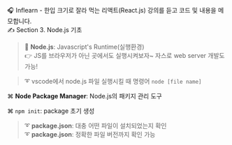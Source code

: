 🎧 Inflearn - 한입 크기로 잘라 먹는 리액트(React.js) 강의를 듣고 코드 및 내용을 메모합니다. <br/>
✍️ Section 3. Node.js 기초

> 🧐 **Node.js**: Javascript's Runtime(실행환경) <br/>
> 👉 JS를 브라우저가 아닌 곳에서도 실행시켜보자~
> 자스로 web server 개발도 가능!

> ➰ vscode에서 node.js 파일 실행시킬 때 명령어
> `node [file name]`

⌘ **Node Package Manager**: Node.js의 패키지 관리 도구

⌘ `npm init`: package 초기 생성

> ➰ **package.json**: 대충 어떤 파일이 설치되었는지 확인 <br/>
> ➰ **package.json**: 정확한 파일 버전까지 확인 가능
